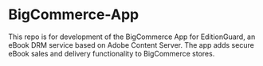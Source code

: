 BigCommerce-App
===============

This repo is for development of the BigCommerce App for EditionGuard, an eBook DRM service based on Adobe Content Server. The app adds secure eBook sales and delivery functionality to BigCommerce stores.
